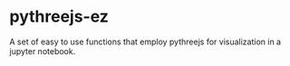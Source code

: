 # pythreejs-ez
A set of easy to use functions that employ pythreejs for visualization in a jupyter notebook.
